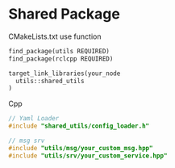 # Shared Package

CMakeLists.txt use function
```txt
find_package(utils REQUIRED)
find_package(rclcpp REQUIRED)

target_link_libraries(your_node
  utils::shared_utils
)
```

Cpp 
```cpp
// Yaml Loader
#include "shared_utils/config_loader.h"

// msg srv
#include "utils/msg/your_custom_msg.hpp"
#include "utils/srv/your_custom_service.hpp"

```
